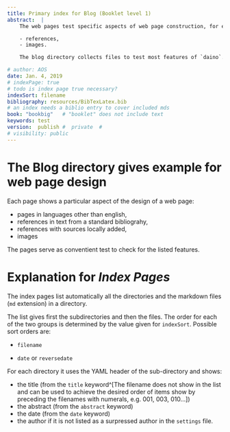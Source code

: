 ```yaml
---
title: Primary index for Blog (Booklet level 1)
abstract:  |
    The web pages test specific aspects of web page construction, for example  

    - references,
    - images.

    The blog directory collects files to test most features of `daino`.

# author: AOS
date: Jan. 4, 2019
# indexPage: true
# todo is index page true necessary?
indexSort: filename
bibliography: resources/BibTexLatex.bib
# an index needs a biblio entry to cover included mds
book: "bookbig"   # "booklet" does not include text
keywords: test
version:  publish #  private  #
# visibility: public
---
```


# The Blog directory gives example for web page design

Each page shows a particular aspect of the design of a web page:

- pages in languages other than english,
- references in text from a standard bibliograhy,
- references with sources locally added,
- images

The pages serve as conventient test to check for the listed features. 

<!-- todo add booklet
 -->
# Explanation for *Index Pages* 

The index pages list automatically all the directories and the markdown files (`md` extension) in a directory.

The list gives first the subdirectories and then the files. The order for each of the two groups is determined by the value given for `indexSort`. Possible sort orders are:

- `filename` 
<!-- todo filename, but actually is title -->
- `date` or `reversedate`

For each directory it uses the YAML header of the sub-directory and shows:

- the title (from the `title` keyword^[The filename does not show in the list and can be used to achieve the desired order of items show by preceding the filenames with numerals, e.g. 001, 003, 010...])
- the abstract (from the `abstract` keyword)
- the date (from the `date` keyword)
- the author if it is not listed as a surpressed author in the `settings` file.



